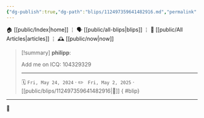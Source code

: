 ```yaml
---
{"dg-publish":true,"dg-path":"blips/112497359641482916.md","permalink":"/blips/112497359641482916/","title":"philipp on mastodon @ 2024-05-24"}
---
```



<div class="transclusion internal-embed is-loaded"><div class="markdown-embed">




🏠 [[public/Index\|home]]  ⋮ 🗣️ [[public/all-blips\|blips]] ⋮  📝 [[public/All Articles\|articles]]  ⋮ 🕰️ [[public/now\|now]]


</div></div>


> [!summary] **philipp**:
>
> Add me on ICQ: 104329329
> - - -
>
> 🗓️ <code>Fri, May 24, 2024</code>  · ✏️ <code> Fri, May 2, 2025</code>  · [[public/blips/112497359641482916\|🔗]]
{ #blip}


- - -

 👾
